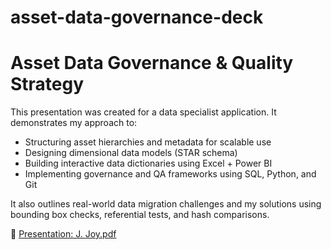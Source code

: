 # asset-data-governance-deck

# Asset Data Governance & Quality Strategy

This presentation was created for a data specialist application. It demonstrates my approach to:

- Structuring asset hierarchies and metadata for scalable use
- Designing dimensional data models (STAR schema)
- Building interactive data dictionaries using Excel + Power BI
- Implementing governance and QA frameworks using SQL, Python, and Git

It also outlines real-world data migration challenges and my solutions using bounding box checks, referential tests, and hash comparisons.

📄 [Presentation: J. Joy.pdf](./J.%20Joy.pdf)
